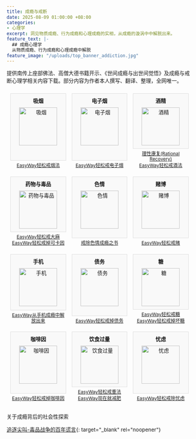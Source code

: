```yaml
---
title: 成瘾与戒断
date: 2025-08-09 01:00:00 +08:00
categories:
- 心理学
excerpt: 洞见物质成瘾、行为成瘾和心理成瘾的实相，从成瘾的漩涡中中解脱出来。
feature_text: |-
  ## 成瘾心理学
  从物质成瘾、行为成瘾和心理成瘾中解脱
feature_image: "/uploads/top_banner_addiction.jpg"
---
```


提供南传上座部佛法、高僧大德书籍开示、《世间成瘾与出世间觉悟》及成瘾与戒断心理学相关内容下载。部分内容为作者本人撰写、翻译、整理，全网唯一。

<style>
  /* 全局字号缩小15% */
  body {
    font-size: 85%;
  }

  /* 容器：Flex布局，实现响应式排列 */
  .container {
    display: flex;
    flex-wrap: wrap;
    justify-content: flex-start; /* 项目靠左对齐 */
    width: 100%;
    gap: 15px; /* 项目之间的间距 */
    padding: 10px; /* 容器内边距 */
    box-sizing: border-box; /* 边框和内边距包含在宽度内 */
  }

  /* 每个内容卡片 */
  .item-card {
    /* PC端每行3个 */
    flex: 0 0 calc(33.33% - 10px); /* 宽度计算：100% / 3 - (2 * gap / 3) */
    max-width: calc(33.33% - 10px);
    display: flex;
    flex-direction: column; /* 内部元素垂直堆叠 */
    text-align: center; /* 文本居中 */
    box-sizing: border-box;
  }

  /* 移动端适配：屏幕宽度小于768px时每行2个 */
  @media (max-width: 768px) {
    .item-card {
      flex: 0 0 calc(50% - 7.5px); /* 宽度计算：100% / 2 - (1 * gap / 2) */
      max-width: calc(50% - 7.5px);
    }
  }

  /* 标题和图片的容器：浅背景和边框 */
  .item-card .content-wrapper {
    border: 1px solid #ddd; /* 浅色边框 */
    background-color: #f9f9f9; /* 浅色背景 */
    display: flex;
    flex-direction: column;
    align-items: center; /* 水平居中内容 */
    flex-grow: 1; /* 允许此部分填充可用高度 */
    width: 100%;
    box-sizing: border-box;
  }

  /* 标题文字样式 */
  .item-card .title {
    padding: 8px 0; /* 上下内边距 */
    width: 100%; /* 宽度占满父容器 */
    box-sizing: border-box;
  }

  /* 图片容器样式 */
  .item-card .image {
    padding-bottom: 8px; /* 图片下方内边距 */
    width: 100%;
    box-sizing: border-box;
  }

  /* SVG图片统一宽高和居中 */
  .item-card img {
    width: 100px; /* 固定宽度 */
    height: 100px; /* 固定高度 */
    object-fit: contain; /* 保持图片宽高比，不裁剪 */
    display: block; /* 移除图片下方额外空白 */
    margin: 0 auto; /* 图片居中 */
  }

  /* 链接部分容器样式 */
  .item-card .links {
    margin-top: 0; /* 移除顶部外边距，紧挨上方内容 */
    padding-top: 5px; /* 顶部内边距 */
    padding-bottom: 5px; /* 底部内边距 */
    line-height: 1.2; /* 最小行距 */
    text-align: center; /* 链接文本居中 */
    width: 100%;
    box-sizing: border-box;
  }

  /* 链接段落的边距和内边距 */
  .item-card .links p {
    margin: 0;
    padding: 0;
  }

  /* 链接文字样式：比“正常文字”小一点，保持默认链接样式 */
  .item-card .links a {
    /* 不加任何特殊样式，保持页面链接的默认样式（蓝色，下划线） */
    font-size: 0.9em; /* 比父容器文本字号小10% */
    display: block; /* 让链接成为块级元素，便于控制间距 */
    padding: 1px 0; /* 链接之间微小间距 */
  }
</style>

<div class="container">
  <div class="item-card">
    <div class="content-wrapper">
      <div class="title"><strong>吸烟</strong></div>
      <div class="image"><img src="/uploads/addiction_smoking.svg" alt="吸烟" /></div>
    </div>
    <div class="links">
      <p><a href="/%E5%BF%83%E7%90%86%E5%AD%A6/2025/08/09/easyway%E8%BD%BB%E6%9D%BE%E6%88%92%E7%83%9F%E6%B3%95/">EasyWay轻松戒烟法</a></p>
    </div>
  </div>

  <div class="item-card">
    <div class="content-wrapper">
      <div class="title"><strong>电子烟</strong></div>
      <div class="image"><img src="/uploads/addiction_smoking.svg" alt="电子烟" /></div>
    </div>
    <div class="links">
      <p><a href="/%E5%BF%83%E7%90%86%E5%AD%A6/2025/08/10/easyway%E8%BD%BB%E6%9D%BE%E6%88%92%E7%94%B5%E5%AD%90%E7%83%9F/">EasyWay轻松戒电子烟</a></p>
    </div>
  </div>

  <div class="item-card">
    <div class="content-wrapper">
      <div class="title"><strong>酒精</strong></div>
      <div class="image"><img src="/uploads/addiction_alcohol.svg" alt="酒精" /></div>
    </div>
    <div class="links">
      <p><a href="/%E5%BF%83%E7%90%86%E5%AD%A6/2025/08/09/%E7%90%86%E6%80%A7%E5%BA%B7%E5%A4%8D-rational-recovery/">理性康复(Rational Recovery)</a></p>
      <p><a href="/%E5%BF%83%E7%90%86%E5%AD%A6/2025/08/09/easyway%E8%BD%BB%E6%9D%BE%E6%88%92%E9%85%92%E6%B3%95/">EasyWay轻松戒酒法</a></p>
    </div>
  </div>

  <div class="item-card">
    <div class="content-wrapper">
      <div class="title"><strong>药物与毒品</strong></div>
      <div class="image"><img src="/uploads/addiction_drugs.svg" alt="药物与毒品" /></div>
    </div>
    <div class="links">
      <p><a href="/%E5%BF%83%E7%90%86%E5%AD%A6/2025/08/10/easyway%E8%BD%BB%E6%9D%BE%E6%88%92%E5%A4%A7%E9%BA%BB/">EasyWay轻松戒大麻</a></p>
      <p><a href="/%E5%BF%83%E7%90%86%E5%AD%A6/2025/08/10/easyway%E8%BD%BB%E6%9D%BE%E6%88%92%E6%8E%89%E5%8F%AF%E5%8D%A1%E5%9B%A0/">EasyWay轻松戒掉可卡因</a></p>
    </div>
  </div>

  <div class="item-card">
    <div class="content-wrapper">
      <div class="title"><strong>色情</strong></div>
      <div class="image"><img src="/uploads/addiction_porn.svg" alt="色情" /></div>
    </div>
    <div class="links">
      <p><a href="/%E5%BF%83%E7%90%86%E5%AD%A6/2025/08/09/%E6%88%92%E9%99%A4%E8%89%B2%E6%83%85%E6%88%90%E7%98%BE%E4%B9%8B%E4%B9%A6-easypeasy-way%E4%BC%98%E5%8C%96%E7%89%88/">戒除色情成瘾之书</a></p>
    </div>
  </div>

  <div class="item-card">
    <div class="content-wrapper">
      <div class="title"><strong>赌博</strong></div>
      <div class="image"><img src="/uploads/addiction_gambling.svg" alt="赌博" /></div>
    </div>
    <div class="links">
      <p><a href="/%E5%BF%83%E7%90%86%E5%AD%A6/2025/08/10/easyway%E8%BD%BB%E6%9D%BE%E6%88%92%E8%B5%8C/">EasyWay轻松戒赌</a></p>
    </div>
  </div>

  <div class="item-card">
    <div class="content-wrapper">
      <div class="title"><strong>手机</strong></div>
      <div class="image"><img src="/uploads/addiction_mobile.svg" alt="手机" /></div>
    </div>
    <div class="links">
      <p><a href="/%E5%BF%83%E7%90%86%E5%AD%A6/2025/08/09/%E4%BB%8E%E6%89%8B%E6%9C%BA%E6%88%90%E7%98%BE%E4%B8%AD%E8%A7%A3%E6%94%BE%E5%87%BA%E6%9D%A5/">EasyWay从手机成瘾中解放出来</a></p>
    </div>
  </div>

  <div class="item-card">
    <div class="content-wrapper">
      <div class="title"><strong>债务</strong></div>
      <div class="image"><img src="/uploads/addiction_debt.svg" alt="债务" /></div>
    </div>
    <div class="links">
      <p><a href="/%E5%BF%83%E7%90%86%E5%AD%A6/2025/08/09/easyway%E8%BD%BB%E6%9D%BE%E6%88%92%E6%8E%89%E5%80%BA%E5%8A%A1/">EasyWay轻松戒掉债务</a></p>
    </div>
  </div>

  <div class="item-card">
    <div class="content-wrapper">
      <div class="title"><strong>糖</strong></div>
      <div class="image"><img src="/uploads/addiction_sugar.svg" alt="糖" /></div>
    </div>
    <div class="links">
      <p><a href="/%E5%BF%83%E7%90%86%E5%AD%A6/2025/08/10/easyway%E8%BD%BB%E6%9D%BE%E6%88%92%E7%B3%96/">EasyWay轻松戒糖</a></p>
      <p><a href="/%E5%BF%83%E7%90%86%E5%AD%A6/2025/08/10/easyway%E8%BD%BB%E6%9D%BE%E6%88%92%E6%8E%89%E5%9D%8F%E7%B3%96/">EasyWay轻松戒掉坏糖</a></p>
    </div>
  </div>

  <div class="item-card">
    <div class="content-wrapper">
      <div class="title"><strong>咖啡因</strong></div>
      <div class="image"><img src="/uploads/addiction_caffeine.svg" alt="咖啡因" /></div>
    </div>
    <div class="links">
      <p><a href="/%E5%BF%83%E7%90%86%E5%AD%A6/2025/08/10/easyway%E8%BD%BB%E6%9D%BE%E6%88%92%E6%8E%89%E5%92%96%E5%95%A1%E5%9B%A0/">EasyWay轻松戒掉咖啡因</a></p>
    </div>
  </div>

  <div class="item-card">
    <div class="content-wrapper">
      <div class="title"><strong>饮食过量</strong></div>
      <div class="image"><img src="/uploads/addiction_weight.svg" alt="饮食过量" /></div>
    </div>
    <div class="links">
      <p><a href="/%E5%BF%83%E7%90%86%E5%AD%A6/2025/08/10/easyway%E8%BD%BB%E6%9D%BE%E6%88%92%E9%87%8D%E6%B3%95/">EasyWay轻松戒重法</a></p>
      <p><a href="/%E5%BF%83%E7%90%86%E5%AD%A6/2025/08/10/easyway%E7%8E%B0%E5%9C%A8%E5%B0%B1%E5%87%8F%E8%82%A5/">EasyWay现在就减肥</a></p>
    </div>
  </div>

  <div class="item-card">
    <div class="content-wrapper">
      <div class="title"><strong>忧虑</strong></div>
      <div class="image"><img src="/uploads/addiction_worrying.svg" alt="忧虑" /></div>
    </div>
    <div class="links">
      <p><a href="/%E5%BF%83%E7%90%86%E5%AD%A6/2025/08/09/easyway%E8%BD%BB%E6%9D%BE%E6%88%92%E9%99%A4%E5%BF%A7%E8%99%91/">EasyWay轻松戒除忧虑</a></p>
    </div>
  </div>
</div>

关于成瘾背后的社会性探索

[追逐尖叫-毒品战争的百年谎言](/心理学/精选/2025/08/10/追逐尖叫-毒品战争的百年谎言/){: target="_blank" rel="noopener"}

&nbsp;